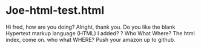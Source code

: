 # Joe-html-test.html

Hi fred, how are you doing?
Alright, thank you. Do you like the blank Hypertext markup language (HTML) I added? 
? Who What Where?
The html index, come on.
who what WHERE?
Push your amazon up to github.
